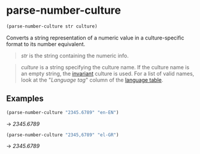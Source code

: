 # parse-number-culture
```scheme
(parse-number-culture str culture)
```
Converts a string representation of a numeric value in a culture-specific format to its number equivalent.

> *str* is the string containing the numeric info.

> *culture* is a string specifying the culture name. If the culture name is an empty string, the [invariant](https://learn.microsoft.com/en-us/dotnet/api/system.globalization.cultureinfo.invariantculture) culture is used.
For a list of valid names, look at the "*Language tag*" column of the [language table](https://learn.microsoft.com/en-us/openspecs/windows_protocols/ms-lcid/a9eac961-e77d-41a6-90a5-ce1a8b0cdb9c).

## Examples
```scheme
(parse-number-culture "2345.6789" "en-EN")
```
-> *2345.6789*

```scheme
(parse-number-culture "2345,6789" "el-GR")
```
-> *2345.6789*